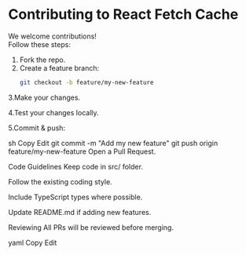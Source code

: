 # Contributing to React Fetch Cache

We welcome contributions!  
Follow these steps:

1. Fork the repo.
2. Create a feature branch:
   ```sh
   git checkout -b feature/my-new-feature
3.Make your changes.

4.Test your changes locally.

5.Commit & push:

sh
Copy
Edit
git commit -m "Add my new feature"
git push origin feature/my-new-feature
Open a Pull Request.

Code Guidelines
Keep code in src/ folder.

Follow the existing coding style.

Include TypeScript types where possible.

Update README.md if adding new features.

Reviewing
All PRs will be reviewed before merging.

yaml
Copy
Edit
